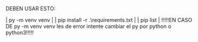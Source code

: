 DEBEN USAR ESTO:

| py -m venv venv |
| pip install -r .\requirements.txt |
| pip list | 
!!!!!EN CASO DE py -m venv venv les de error intente cambiar el py por python o python3!!!!!
